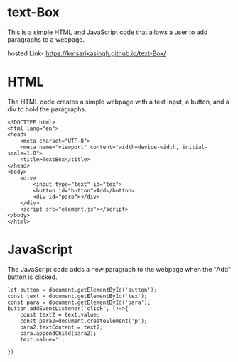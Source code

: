 # text-Box
This is a simple HTML and JavaScript code that allows a user to add paragraphs to a webpage.

hosted Link- https://kmsarikasingh.github.io/text-Box/
# HTML
The HTML code creates a simple webpage with a text input, a button, and a div to hold the paragraphs.
```
<!DOCTYPE html>
<html lang="en">
<head>
    <meta charset="UTF-8">
    <meta name="viewport" content="width=device-width, initial-scale=1.0">
    <title>TextBox</title>
</head>
<body>
    <div>
        <input type="text" id="tex">
        <button id="button">Add</button>
        <div id="para"></div>
    </div>
    <script src="element.js"></script>
</body>
</html>
```
# JavaScript
The JavaScript code adds a new paragraph to the webpage when the "Add" button is clicked.

```
let button = document.getElementById('button');
const text = document.getElementById('tex');
const para = document.getElementById('para');
button.addEventListener('click', ()=>{
    const text2 = text.value;
    const para2=document.createElement('p');
    para2.textContent = text2;
    para.appendChild(para2);
    text.value='';

})
```

